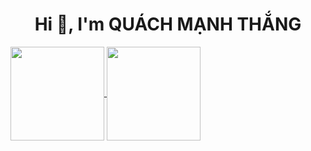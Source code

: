 <h1 align="center">Hi 👋, I'm QUÁCH MẠNH THẮNG</h1>



<a href="https://github.com/qmthang22/github-readme-stats">
  <img height=150 align="center" src="https://github-readme-stats.vercel.app/api?username=qmthang22&theme=radical" />
</a>
<a href="https://github.com/qmthang22/convoychat">
  <img height=150 align="center" src="https://github-readme-stats.vercel.app/api/top-langs?username=qmthang22&layout=compact&langs_count=8&card_width=320&theme=radical" />
</a>




